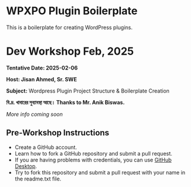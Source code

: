# WPXPO Plugin Boilerplate

This is a boilerplate for creating WordPress plugins.

# Dev Workshop Feb, 2025
**Tentative Date: 2025-02-06**

**Host: Jisan Ahmed, Sr. SWE**

**Subject:** Wordpress Plugin Project Structure & Boilerplate Creation

**বি.দ্র. খাবারের সুব্যাবস্থা আছে। Thanks to Mr. Anik Biswas.**

_More info coming soon_


## Pre-Workshop Instructions
- Create a GitHub account.
- Learn how to fork a GitHub repository and submit a pull request.
- If you are having problems with credentials, you can use [GitHub Desktop](https://desktop.github.com/download/).
- Try to fork this repository and submit a pull request with your name in the readme.txt file.


